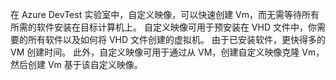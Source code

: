 在 Azure DevTest 实验室中，自定义映像，可以快速创建 Vm，而无需等待所有所需的软件安装在目标计算机上。 自定义映像可用于预安装在 VHD 文件中，你需要的所有软件以及如何将 VHD 文件创建的虚拟机。 由于已安装软件，更快得多的 VM 创建时间。 此外，自定义映像可用于通过从 VM，创建自定义映像克隆 Vm，然后创建 Vm 基于该自定义映像。
